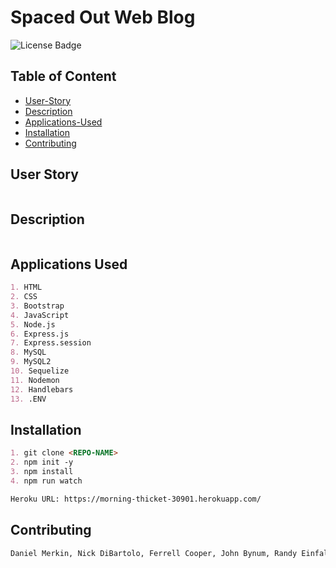 # Spaced Out Web Blog

![License Badge](https://img.shields.io/github/license/dmerk2/Spaced-Out)
## Table of Content
- [User-Story](#user-story)
- [Description](#description)
- [Applications-Used](#applications-used)
- [Installation](#installation)
- [Contributing](#contributing)

## User Story

```md

```

## Description

```md
```

## Applications Used

```md
1. HTML 
2. CSS 
3. Bootstrap 
4. JavaScript 
5. Node.js
6. Express.js
7. Express.session
8. MySQL 
9. MySQL2
10. Sequelize
11. Nodemon 
12. Handlebars 
13. .ENV
```

## Installation

```md
1. git clone <REPO-NAME>
2. npm init -y
3. npm install
4. npm run watch

Heroku URL: https://morning-thicket-30901.herokuapp.com/ 
```

## Contributing

```md
Daniel Merkin, Nick DiBartolo, Ferrell Cooper, John Bynum, Randy Einfalt, Cyrus Jalili-Khiabani
```
